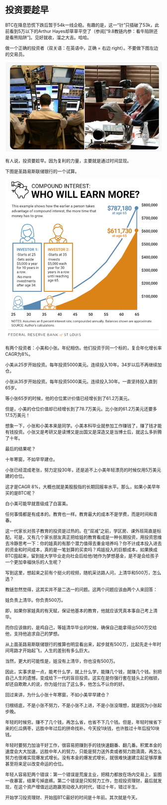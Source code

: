 # 投资要趁早

BTC在降息恐慌下跌后暂于54k一线企稳。有趣的是，这一“针”只插破了53k，此前看到5万以下的Arthur Hayes却草草平空了（参阅[“9.8教链内参：看牛陷阱还是看熊陷阱”]。见好就收，溜之大吉。哈哈。

做一个正确的投资者（双关语：在英语中，正确 = 右边 right）。不要做下图左边的交易员。

![](2024-09-08-A01.png)

有人说，投资要趁早。因为复利的力量，主要就是通过时间显现。

下图是圣路易斯联储银行的一个试算。

![](2024-09-08-A02.png)

有两个投资者：小美和小张。年纪相仿。他们投资于同一个标的，复合年化增长率CAGR为8%。

小美从25岁开始投资。每年投资5000美元。连续投入10年。34岁以后不再继续加仓。

小张从35岁开始投资。每年投资5000美元。连续投入30年。一直坚持投入直到65岁。

等小张65岁的时候，他的仓位累计价值已经增长到了61.2万美元。

但是，小美的仓位价值却已经增长到了78.7万美元。比小张的61.2万美元还要多17.5万美元！

想象一下，小张和小美本来是同学。小美本科毕业就参加工作赚钱了，赚了钱才能有钱投资。小张又是考研又是读博又是出国又是深造又是当博士后，就这么多折腾了十年。

最后的结果呢？

十年寒窗，不如早早建仓。

小张已经混成老张，努力定投30年，还是追不上小美年轻漂亮的时候仅用5万美元建的仓位。

这才是CAGR 8%，大概也就是美股股指的长期回报率水平。那么，如果小美早年买的是BTC呢？

白小美可能早就晋级成了白富美。

任何事情都是有成本的。教育也一样。教育最大的成本不是学费，而是时间和青春。

这一代家长对孩子教育的投资是过热的。在“双减”之前，学区房、课外班简直是标配。可是，又有几个家长朋友真正把给娃的教育看成是一种长期投资，用投资思维去冷静思考一下：你的娃真的有那个潜力值得去重金培养吗？你不计成本投入进去的资金和时间成本，真的是一笔划算的买卖吗？鸡娃投入的巨额成本，如果换成BTC囤起来，留到娃大学毕业走向社会后给他/她作为梦想基金，是不是会给孩子一个更加幸福快乐的人生呢？

写到这里，想起来之前有个挺火的视频，随机采访路人问，上清华和500万，怎么选？

教链忽然觉得，这其实并不是二选一的问题。这两个问题应该由两个人来回答：

娃负责上清华。你负责500万。

即，如果你家娃真的有天赋，保证他基本的教育，他就应该凭真本事自己考上清华。

而你应该做的，是鸡自己，等娃清华毕业的时候，确保自己能拿得出500万交给他，支持他追求自己的梦想。

从上面圣路易斯联储银行的推算也明显看出来，起步就有500万，比起先走十年时间弯路才开始起飞，人生的差别有多么巨大。

当然，更大的可能性是，娃没有上清华，你也没有500万。

因此，实事求是一点，能考什么学，就上什么学，能赚几个钱，就赚几个钱。别把自己人生的遗憾，变成给下一代的盲目投资。这实在是你强行套在娃头上的枷锁，却还自欺欺人的说，你为娃付出了这么多，他怎么不认你的好。

回过来讲，为什么小张十年寒窗，不如小美早早建仓？

归根结底，不是小张不努力，不是小张不上进，不是小张没理想，就是因为小张起步晚。

年轻的时候穷。赚不了几个钱，再怎么省，也省不下几个钱。但是，年轻时候省下来的仨瓜俩枣，远胜中年过后的拼命找补。今天投1块钱，也许胜过十年后投10块钱。

年轻时要努力加油干好工作，很容易把赚到手的钱快速翻番、翻几番。积累本金的速度会大大加速。远胜中年人的努力，只能是努力送外卖或者努力跑滴滴，再怎么努力也很难实现爆发式增长。没有本金的爆发式增长，就很难快速建立起足够厚重甚至将来足以改变命运的仓位。

年轻人容易犯两个错误：第一个错误是荒废主业，把精力都放在场内交易上，妄图一夜暴富，结果亏掉底裤。第二个错误是只知努力工作，忽视投资理财，最后就发现，在这个资产增值远远跑赢劳动收入的时代，错过十年，错过半生。

开始学习投资理财、开始囤BTC最好的时间是十年前。其次就是今天。
